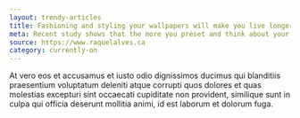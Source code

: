 ```yaml
---
layout: trendy-articles
title: Fashioning and styling your wallpapers will make you live longer
meta: Recent study shows that the more you preset and think about your interior design the least exposed to depression you'll be
source: https://www.raquelalves.ca
category: currently-on
---
```


At vero eos et accusamus et iusto odio dignissimos ducimus qui blanditiis praesentium voluptatum deleniti atque corrupti quos dolores et quas molestias excepturi sint occaecati cupiditate non provident, similique sunt in culpa qui officia deserunt mollitia animi, id est laborum et dolorum fuga.
